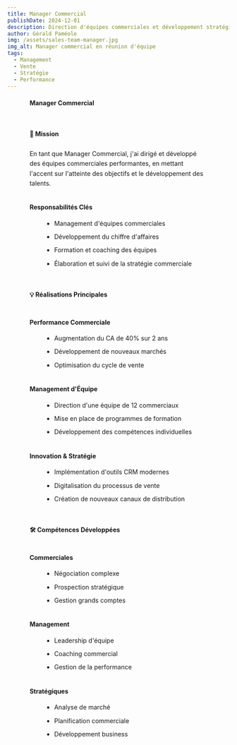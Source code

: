 ```yaml
---
title: Manager Commercial
publishDate: 2024-12-01
description: Direction d'équipes commerciales et développement stratégique du business.
author: Gérald Paméole
img: /assets/sales-team-manager.jpg
img_alt: Manager commercial en réunion d'équipe
tags:
  - Management
  - Vente
  - Stratégie
  - Performance
---
```


<style>
.article-content {
    width: 80%;
    margin: 0 auto;
    font-family: var(--font-family-sans);
    color: var(--text-color);
    line-height: 1.6;
}

h1 {
    font-size: var(--text-2xl);
    color: var(--accent-regular);
    margin-bottom: 2rem;
}

h2 {
    font-size: var(--text-xl);
    color: var(--accent-dark);
    margin-top: 3rem;
    border-bottom: 2px solid var(--accent-regular);
    padding-bottom: 0.5rem;
}

h3 {
    font-size: var(--text-lg);
    color: var(--accent-dark);
    margin-top: 2rem;
}

p {
    margin-bottom: 1.5rem;
    font-size: var(--text-md);
}

ul {
    margin-left: 2rem;
    margin-bottom: 1.5rem;
}

li {
    margin-bottom: 0.5rem;
    font-size: var(--text-md);
}

@media (max-width: 768px) {
    .article-content {
        width: 95%;
    }

    h1 { font-size: var(--text-xl); }
    h2 { font-size: var(--text-lg); }
    h3 { font-size: var(--text-md); }
}
</style>

<div class="article-content">

# Manager Commercial

## 🎯 Mission

En tant que Manager Commercial, j'ai dirigé et développé des équipes commerciales performantes, en mettant l'accent sur l'atteinte des objectifs et le développement des talents.

### Responsabilités Clés

- Management d'équipes commerciales
- Développement du chiffre d'affaires
- Formation et coaching des équipes
- Élaboration et suivi de la stratégie commerciale

## 💡 Réalisations Principales

### Performance Commerciale

- Augmentation du CA de 40% sur 2 ans
- Développement de nouveaux marchés
- Optimisation du cycle de vente

### Management d'Équipe

- Direction d'une équipe de 12 commerciaux
- Mise en place de programmes de formation
- Développement des compétences individuelles

### Innovation & Stratégie

- Implémentation d'outils CRM modernes
- Digitalisation du processus de vente
- Création de nouveaux canaux de distribution

## 🛠 Compétences Développées

### Commerciales

- Négociation complexe
- Prospection stratégique
- Gestion grands comptes

### Management

- Leadership d'équipe
- Coaching commercial
- Gestion de la performance

### Stratégiques

- Analyse de marché
- Planification commerciale
- Développement business

</div>
